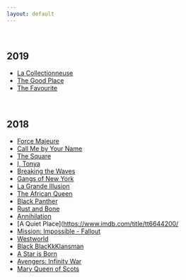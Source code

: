 ```yaml
---
layout: default
---
```


<br>

## 2019

* [La Collectionneuse](https://www.imdb.com/title/tt0061495/)
* [The Good Place](https://www.imdb.com/title/tt4955642/)
* [The Favourite](https://www.imdb.com/title/tt5083738/)

<br>

## 2018

* [Force Majeure](http://www.imdb.com/title/tt2121382)  
* [Call Me by Your Name](http://www.imdb.com/title/tt5726616)
* [The Square](http://www.imdb.com/title/tt4995790)
* [I, Tonya ](https://www.imdb.com/title/tt5580036/)
* [Breaking the Waves](https://www.imdb.com/title/tt0115751/)  
* [Gangs of New York](https://www.imdb.com/title/tt0217505/)
* [La Grande Illusion](https://www.imdb.com/title/tt0028950/)
* [The African Queen](https://www.imdb.com/title/tt0043265/)
* [Black Panther](https://www.imdb.com/title/tt1825683/)
* [Rust and Bone](https://www.imdb.com/title/tt2053425/)
* [Annihilation](https://www.imdb.com/title/tt2798920/)
* [A Quiet Place](https://www.imdb.com/title/tt6644200/
* [Mission: Impossible - Fallout](https://www.imdb.com/title/tt4912910/)
* [Westworld](https://www.imdb.com/title/tt0475784/)
* [Black BlacKkKlansman](https://www.imdb.com/title/tt7349662/)
* [A Star is Born](https://www.imdb.com/title/tt1517451/)
* [Avengers: Infinity War](https://www.imdb.com/title/tt4154756/)
* [Mary Queen of Scots](https://www.imdb.com/title/tt2328900/)



<br>
